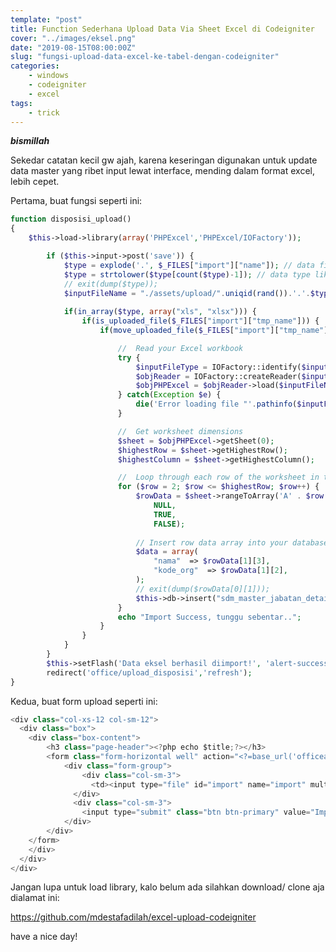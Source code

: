 ```yaml
---
template: "post"
title: Function Sederhana Upload Data Via Sheet Excel di Codeigniter
cover: "../images/eksel.png"
date: "2019-08-15T08:00:00Z"
slug: "fungsi-upload-data-excel-ke-tabel-dengan-codeigniter"
categories: 
    - windows
    - codeigniter
    - excel
tags:
    - trick
---
```



***bismillah***

Sekedar catatan kecil gw ajah, karena keseringan digunakan untuk update data master yang ribet input lewat interface, mending dalam format excel, lebih cepet.

Pertama, buat fungsi seperti ini:
~~~php
function disposisi_upload()
{
    $this->load->library(array('PHPExcel','PHPExcel/IOFactory'));

		if ($this->input->post('save')) {
			$type = explode('.', $_FILES["import"]["name"]); // data file
			$type = strtolower($type[count($type)-1]); // data type like .jpg
			// exit(dump($type));
			$inputFileName = "./assets/upload/".uniqid(rand()).'.'.$type; // hash unik
            
			if(in_array($type, array("xls", "xlsx"))) {
				if(is_uploaded_file($_FILES["import"]["tmp_name"])) {
					if(move_uploaded_file($_FILES["import"]["tmp_name"],$inputFileName)) {

						//  Read your Excel workbook
						try {
							$inputFileType = IOFactory::identify($inputFileName);
							$objReader = IOFactory::createReader($inputFileType);
							$objPHPExcel = $objReader->load($inputFileName);
						} catch(Exception $e) {
							die('Error loading file "'.pathinfo($inputFileName,PATHINFO_BASENAME).'": '.$e->getMessage());
						}

						//  Get worksheet dimensions
						$sheet = $objPHPExcel->getSheet(0);
						$highestRow = $sheet->getHighestRow();
						$highestColumn = $sheet->getHighestColumn();

						//  Loop through each row of the worksheet in turn
						for ($row = 2; $row <= $highestRow; $row++) {  				//  Read a row of data into an array 				
							$rowData = $sheet->rangeToArray('A' . $row . ':' . $highestColumn . $row,
								NULL,
								TRUE,
                                FALSE);
                                
							// Insert row data array into your database of choice here
							$data = array(
								"nama"	=> $rowData[1][3],
								"kode_org"	=> $rowData[1][2],
							);
							// exit(dump($rowData[0][1]));
							$this->db->insert("sdm_master_jabatan_detail",$data); // exit(show_last_query());
						}
						echo "Import Success, tunggu sebentar..";
					}
				}
			}
		}
		$this->setFlash('Data eksel berhasil diimport!', 'alert-success');
		redirect('office/upload_disposisi','refresh');
}
~~~
<script src="https://gist.github.com/mdestafadilah/e261f5c4cd33f89a4c705f7a56c45650.js"></script>

Kedua, buat form upload seperti ini:
~~~javascript
<div class="col-xs-12 col-sm-12">
  <div class="box">
    <div class="box-content">
        <h3 class="page-header"><?php echo $title;?></h3>
        <form class="form-horizontal well" action="<?=base_url('officeaction/disposisi_upload');?>" method="post" enctype="multipart/form-data" role="form">
            <div class="form-group">
                <div class="col-sm-3">
                  <td><input type="file" id="import" name="import" multiple="multiple"></td>
              </div>
              <div class="col-sm-3">
                <input type="submit" class="btn btn-primary" value="Import" name="save" />
            </div>
        </div>
    </form>
	</div>
  </div>
</div>
~~~

<script src="https://gist.github.com/mdestafadilah/ca77ee86bc8ed898951711edfc487ae1.js"></script>

Jangan lupa untuk load library, kalo belum ada silahkan download/ clone aja dialamat ini:

https://github.com/mdestafadilah/excel-upload-codeigniter

have a nice day!
